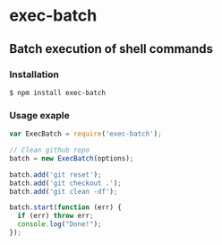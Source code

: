 # exec-batch
## Batch execution of shell commands

### Installation

	$ npm install exec-batch

### Usage exaple

```javascript
var ExecBatch = require('exec-batch');

// Clean github repo
batch = new ExecBatch(options);

batch.add('git reset');
batch.add('git checkout .');
batch.add('git clean -df');

batch.start(function (err) {
  if (err) throw err;
  console.log("Done!");
});
```
